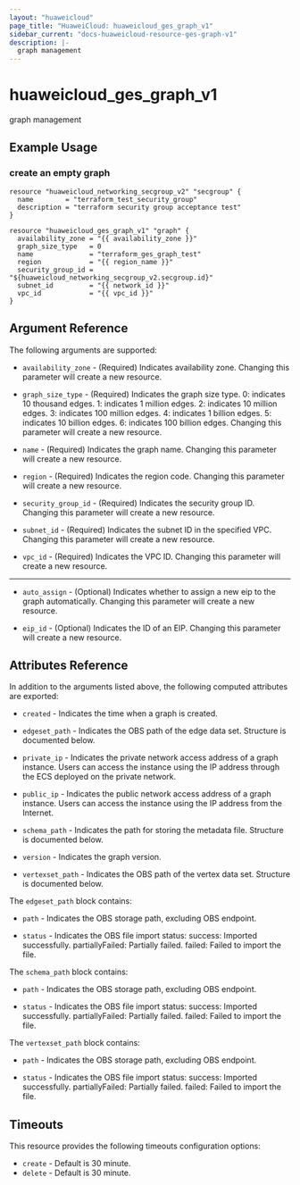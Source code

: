```yaml
---
layout: "huaweicloud"
page_title: "HuaweiCloud: huaweicloud_ges_graph_v1"
sidebar_current: "docs-huaweicloud-resource-ges-graph-v1"
description: |-
  graph management
---
```


# huaweicloud\_ges\_graph\_v1

graph management

## Example Usage

### create an empty graph

```hcl
resource "huaweicloud_networking_secgroup_v2" "secgroup" {
  name        = "terraform_test_security_group"
  description = "terraform security group acceptance test"
}

resource "huaweicloud_ges_graph_v1" "graph" {
  availability_zone = "{{ availability_zone }}"
  graph_size_type   = 0
  name              = "terraform_ges_graph_test"
  region            = "{{ region_name }}"
  security_group_id = "${huaweicloud_networking_secgroup_v2.secgroup.id}"
  subnet_id         = "{{ network_id }}"
  vpc_id            = "{{ vpc_id }}"
}
```

## Argument Reference

The following arguments are supported:

* `availability_zone` -
  (Required)
  Indicates availability zone.  Changing this parameter will create a new resource.

* `graph_size_type` -
  (Required)
  Indicates the graph size type.   0: indicates 10 thousand edges.   1:
  indicates 1 million edges.   2: indicates 10 million edges.   3:
  indicates 100 million edges.   4: indicates 1 billion edges.   5:
  indicates 10 billion edges.   6: indicates 100 billion edges.  Changing this parameter will create a new resource.

* `name` -
  (Required)
  Indicates the graph name.  Changing this parameter will create a new resource.

* `region` -
  (Required)
  Indicates the region code.  Changing this parameter will create a new resource.

* `security_group_id` -
  (Required)
  Indicates the security group ID.  Changing this parameter will create a new resource.

* `subnet_id` -
  (Required)
  Indicates the subnet ID in the specified VPC.  Changing this parameter will create a new resource.

* `vpc_id` -
  (Required)
  Indicates the VPC ID.  Changing this parameter will create a new resource.

- - -

* `auto_assign` -
  (Optional)
  Indicates whether to assign a new eip to the graph automatically.  Changing this parameter will create a new resource.

* `eip_id` -
  (Optional)
  Indicates the ID of an EIP.  Changing this parameter will create a new resource.

## Attributes Reference

In addition to the arguments listed above, the following computed attributes are exported:

* `created` -
  Indicates the time when a graph is created.

* `edgeset_path` -
  Indicates the OBS path of the edge data set. Structure is documented below.

* `private_ip` -
  Indicates the private network access address of a graph instance.
  Users can access the instance using the IP address through the ECS
  deployed on the private network.

* `public_ip` -
  Indicates the public network access address of a graph instance.
  Users can access the instance using the IP address from the Internet.

* `schema_path` -
  Indicates the path for storing the metadata file. Structure is documented below.

* `version` -
  Indicates the graph version.

* `vertexset_path` -
  Indicates the OBS path of the vertex data set. Structure is documented below.

The `edgeset_path` block contains:

* `path` -
  Indicates the OBS storage path, excluding OBS endpoint.

* `status` -
  Indicates the OBS file import status:   success: Imported
  successfully.   partiallyFailed: Partially failed.   failed:
  Failed to import the file.

The `schema_path` block contains:

* `path` -
  Indicates the OBS storage path, excluding OBS endpoint.

* `status` -
  Indicates the OBS file import status:   success: Imported
  successfully.   partiallyFailed: Partially failed.   failed:
  Failed to import the file.

The `vertexset_path` block contains:

* `path` -
  Indicates the OBS storage path, excluding OBS endpoint.

* `status` -
  Indicates the OBS file import status:   success: Imported
  successfully.   partiallyFailed: Partially failed.   failed:
  Failed to import the file.

## Timeouts

This resource provides the following timeouts configuration options:
- `create` - Default is 30 minute.
- `delete` - Default is 30 minute.
